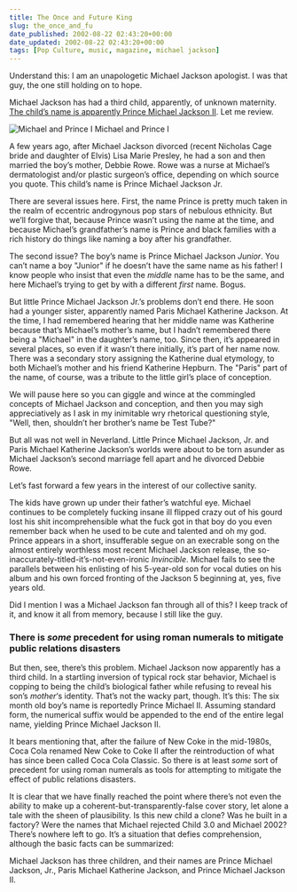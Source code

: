```yaml
---
title: The Once and Future King
slug: the_once_and_fu
date_published: 2002-08-22 02:43:20+00:00
date_updated: 2002-08-22 02:43:20+00:00
tags: [Pop Culture, music, magazine, michael jackson]
---
```

Understand this: I am an unapologetic Michael Jackson apologist. I was that guy, the one still holding on to hope.

Michael Jackson has had a third child, apparently, of unknown maternity. [The child’s name is apparently Prince Michael Jackson II](http://story.news.yahoo.com/news?tmpl=story2&amp;cid=794&amp;e=9&amp;u=/eo/20020821/en_movies_eo/10425). Let me review.

![Michael and Prince I](https://cdn.glitch.global/71e5579f-aba0-499a-b200-01549a2a80ce/kingandprince.jpg?v=1730091347994) Michael and Prince I

A few years ago, after Michael Jackson divorced (recent Nicholas Cage bride and daughter of Elvis) Lisa Marie Presley, he had a son and then married the boy’s mother, Debbie Rowe. Rowe was a nurse at Michael’s dermatologist and/or plastic surgeon’s office, depending on which source you quote. This child’s name is Prince Michael Jackson Jr.

There are several issues here. First, the name Prince is pretty much taken in the realm of eccentric androgynous pop stars of nebulous ethnicity. But we’ll forgive that, because Prince wasn’t using the name at the time, and because Michael’s grandfather’s name is Prince and black families with a rich history do things like naming a boy after his grandfather.

The second issue? The boy’s name is Prince Michael Jackson *Junior*. You can’t name a boy "Junior" if he doesn’t have the same name as his father! I know people who insist that even the *middle* name has to be the same, and here Michael’s trying to get by with a different *first* name. Bogus.

But little Prince Michael Jackson Jr.’s problems don’t end there. He soon had a younger sister, apparently named Paris Michael Katherine Jackson. At the time, I had remembered hearing that her middle name was Katherine because that’s Michael’s mother’s name, but I hadn’t remembered there being a "Michael" in the daughter’s name, too. Since then, it’s appeared in several places, so even if it wasn’t there initially, it’s part of her name now. There was a secondary story assigning the Katherine dual etymology, to both Michael’s mother and his friend Katherine Hepburn. The "Paris" part of the name, of course, was a tribute to the little girl’s place of conception.

We will pause here so you can giggle and wince at the commingled concepts of Michael Jackson and conception, and then you may sigh appreciatively as I ask in my inimitable wry rhetorical questioning style, "Well, then, shouldn’t her brother’s name be Test Tube?"

But all was not well in Neverland. Little Prince Michael Jackson, Jr. and Paris Michael Katherine Jackson’s worlds were about to be torn asunder as Michael Jackson’s second marriage fell apart and he divorced Debbie Rowe.

Let’s fast forward a few years in the interest of our collective sanity.

The kids have grown up under their father’s watchful eye. Michael continues to be completely fucking insane ill flipped crazy out of his gourd lost his shit incomprehensible what the fuck got in that boy do you even remember back when he used to be cute and talented and oh my god. Prince appears in a short, insufferable segue on an execrable song on the almost entirely worthless most recent Michael Jackson release, the so-inaccurately-titled-it’s-not-even-ironic *Invincible*. Michael fails to see the parallels between his enlisting of his 5-year-old son for vocal duties on his album and his own forced fronting of the Jackson 5 beginning at, yes, five years old.

Did I mention I was a Michael Jackson fan through all of this? I keep track of it, and know it all from memory, because I still like the guy.

### There is *some* precedent for using roman numerals to mitigate public relations disasters

But then, see, there’s this problem. Michael Jackson now apparently has a third child. In a startling inversion of typical rock star behavior, Michael is copping to being the child’s biological father while refusing to reveal his son’s *mother*‘s identity. That’s not the wacky part, though. It’s this: The six month old boy’s name is reportedly Prince Michael II. Assuming standard form, the numerical suffix would be appended to the end of the entire legal name, yielding Prince Michael Jackson II.

It bears mentioning that, after the failure of New Coke in the mid-1980s, Coca Cola renamed New Coke to Coke II after the reintroduction of what has since been called Coca Cola Classic. So there is at least *some* sort of precedent for using roman numerals as tools for attempting to mitigate the effect of public relations disasters.

It is clear that we have finally reached the point where there’s not even the ability to make up a coherent-but-transparently-false cover story, let alone a tale with the sheen of plausibility. Is this new child a clone? Was he built in a factory? Were the names that Michael rejected Child 3.0 and Michael 2002? There’s nowhere left to go. It’s a situation that defies comprehension, although the basic facts can be summarized:

Michael Jackson has three children, and their names are Prince Michael Jackson, Jr., Paris Michael Katherine Jackson, and Prince Michael Jackson II.
